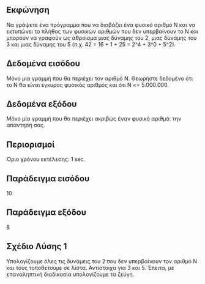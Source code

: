 ## Εκφώνηση
Να γράψετε ένα πρόγραμμα που να διαβάζει ένα φυσικό αριθμό Ν και να εκτυπώνει το πλήθος των φυσικών αριθμών που δεν υπερβαίνουν το Ν και μπορούν να γραφούν ως άθροισμα μιας δύναμης του 2, μιας δύναμης του 3 και μιας δύναμης του 5 (π.χ. 42 = 16 + 1 + 25 = 2^4 + 3^0 + 5^2).

## Δεδομένα εισόδου
Μόνο μία γραμμή που θα περιέχει τον αριθμό Ν. Θεωρήστε δεδομένο ότι το Ν θα είναι έγκυρος φυσικός αριθμός και ότι Ν <= 5.000.000.

## Δεδομένα εξόδου
Μόνο μία γραμμή που θα περιέχει ακριβώς έναν φυσικό αριθμό: την απάντησή σας.

## Περιορισμοί
Όριο χρόνου εκτέλεσης: 1 sec.
## Παράδειγμα εισόδου
10
## Παράδειγμα εξόδου
8

## Σχέδιο Λύσης 1
Υπολογίζουμε όλες τις δυνάμεις του 2 που δεν υπερβαίνουν τον αριθμό Ν και τους τοποθετούμε σε λίστα. Αντίστοιχα για 3 και 5. Έπειτα, με επαναληπτική διαδικασία υπολογίζουμε τα ζεύγη.